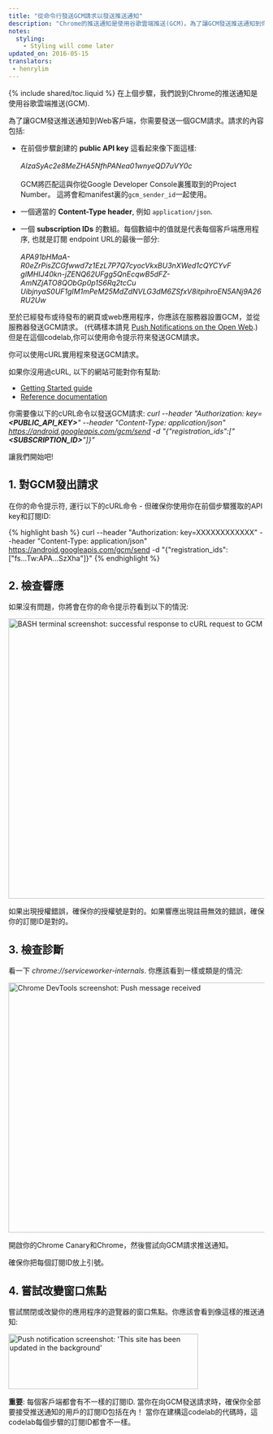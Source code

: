 ```yaml
---
title: "從命令行發送GCM請求以發送推送通知"
description: "Chrome的推送通知是使用谷歌雲端推送(GCM)。為了讓GCM發送推送通知到你的Web客戶端, 你可以從命令行發送GCM請求。"
notes:
  styling:
    - Styling will come later
updated_on: 2016-05-15
translators:
 - henrylim
---
```


{% include shared/toc.liquid %}
在上個步驟，我們說到Chrome的推送通知是使用谷歌雲端推送(GCM).

為了讓GCM發送推送通知到Web客戶端，你需要發送一個GCM請求。請求的內容包括:

* 在前個步驟創建的 **public API key** 這看起來像下面這樣:<br>
  <br>
  _AIzaSyAc2e8MeZHA5NfhPANea01wnyeQD7uVY0c_<br>
  <br>
  GCM將匹配這與你從Google Developer Console裏獲取到的Project Number。
  這將會和manifest裏的`gcm_sender_id`一起使用。

* 一個適當的 **Content-Type header**, 例如 `application/json`.

* 一個 **subscription IDs** 的數組。每個數組中的值就是代表每個客戶端應用程序,
  也就是訂閱 endpoint URL的最後一部分:<br>
  <br>
  _APA91bHMaA-R0eZrPisZCGfwwd7z1EzL7P7Q7cyocVkxBU3nXWed1cQYCYvF
  glMHIJ40kn-jZENQ62UFgg5QnEcqwB5dFZ-AmNZjATO8QObGp0p1S6Rq2tcCu
  UibjnyaS0UF1gIM1mPeM25MdZdNVLG3dM6ZSfxV8itpihroEN5ANj9A26RU2Uw_

至於已經發布或待發布的網頁或web應用程序，你應該在服務器設置GCM，並從服務器發送GCM請求。
(代碼樣本請見 [Push Notifications on the Open Web](/web/updates/2015/03/push-notifications-on-the-open-web).) 但是在這個codelab,你可以使用命令提示符來發送GCM請求。

你可以使用cURL實用程來發送GCM請求。

如果你沒用過cURL, 以下的網站可能對你有幫助:

* [Getting Started guide](http://ethanmick.com/getting-started-with-curl)
* [Reference documentation](http://curl.haxx.se/docs/manpage.html)

你需要像以下的cURL命令以發送GCM請求:
_curl --header "Authorization: key=**&lt;PUBLIC\_API\_KEY&gt;**" --header "Content-Type: application/json" https://android.googleapis.com/gcm/send -d "{\"registration\_ids\":[\"**&lt;SUBSCRIPTION\_ID&gt;**\"]}"_

 讓我們開始吧!

## 1. 對GCM發出請求

在你的命令提示符, 運行以下的cURL命令 - 但確保你使用你在前個步驟獲取的API key和訂閱ID:

{% highlight bash %}
curl --header "Authorization: key=XXXXXXXXXXXX" --header "Content-Type: application/json" https://android.googleapis.com/gcm/send -d "{\"registration_ids\":[\"fs...Tw:APA...SzXha\"]}"
{% endhighlight %}

## 2. 檢查響應

如果沒有問題，你將會在你的命令提示符看到以下的情況:

<img src="images/image16.png" width="890" height="551" alt="BASH terminal screenshot: successful response to cURL request to GCM to send a push message" />

如果出現授權錯誤，確保你的授權號是對的。如果響應出現註冊無效的錯誤，確保你的訂閱ID是對的。

## 3. 檢查診斷

看一下 _chrome://serviceworker-internals_. 你應該看到一樣或類是的情況:

<img src="images/image17.png" width="1547" height="492" alt="Chrome DevTools screenshot:  Push message received" />

開啟你的Chrome Canary和Chrome，然後嘗試向GCM請求推送通知。

確保你把每個訂閱ID放上引號。

## 4. 嘗試改變窗口焦點

嘗試關閉或改變你的應用程序的遊覽器的窗口焦點。你應該會看到像這樣的推送通知:

<img src="images/image18.png" width="373" height="109" alt="Push notification screenshot: 'This site has been updated in the background'" />

**重要**: 每個客戶端都會有不一樣的訂閱ID. 當你在向GCM發送請求時，確保你全部要接受推送通知的用戶的訂閱ID包括在內！
 當你在建構這codelab的代碼時，這codelab每個步驟的訂閱ID都會不一樣。
